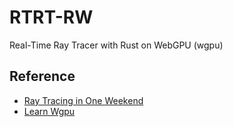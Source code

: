 # RTRT-RW

Real-Time Ray Tracer with Rust on WebGPU (wgpu)

## Reference
- [Ray Tracing in One Weekend](https://raytracing.github.io/)
- [Learn Wgpu](https://sotrh.github.io/learn-wgpu/)
